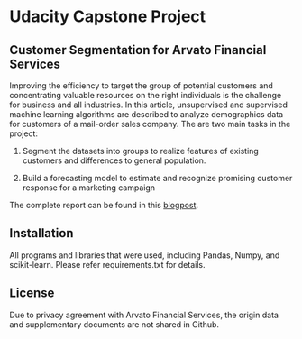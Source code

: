 
# Udacity Capstone Project
## Customer Segmentation for Arvato Financial Services

Improving the efficiency to target the group of potential customers and concentrating valuable resources on the right individuals is the challenge for business and all industries. In this article, unsupervised and supervised machine learning algorithms are described to analyze  demographics data for customers of a mail-order sales company. The are two main tasks in the project:

1. Segment the datasets into groups to realize features of existing customers and differences to general population.

2. Build a forecasting model to estimate and recognize promising customer response for a marketing campaign

The complete report can be found in this <a href=https://medium.com/@johnma19821105/save-your-resource-and-effectively-target-your-client-eba0096c24c1> blogpost</a>.

## Installation
All programs and libraries that were used, including Pandas, Numpy, and scikit-learn.
Please refer requirements.txt for details.

## License
Due to privacy agreement with Arvato Financial Services, the origin data and supplementary documents are not shared in Github.


